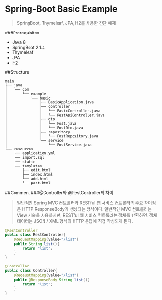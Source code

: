 Spring-Boot Basic Example
=========================
>SpringBoot, Thymeleaf, JPA, H2를 사용한 간단 예제

###Prerequisites
* Java 8
* SpringBoot 2.1.4
* Thymeleaf
* JPA
* H2

##Structure
````
main
├── java
│   └── com
│       └── example
│           └── basic
│               ├── BasicApplication.java
│               ├── controller
│               │   └── BasicController.java
│               │   └── RestApiController.java
│               ├── dto
│               │   └── Post.java
│               │   └── PostDto.java
│               ├── repository
│               │   └── PostRepository.java
│               └── service
│                   └── PostService.java
└── resources
    ├── application.yml
    ├── import.sql
    ├── static
    └── templates
        ├── edit.html
        ├── index.html
        └── add.html
        └── post.html
 ````
 
 ##Comment
 ###@Controller와 @RestController의 차이
 >일반적인 Spring MVC 컨트롤러와 RESTful 웹 서비스 컨트롤러의 주요 차이점은 HTTP ResponseBody가 생성되는 방식이다. 
 일반적인 MVC 컨트롤러는 View 기술을 사용하지만, RESTful 웹 서비스 컨트롤러는 객체를 반환하면, 객체 데이터는 JSON / XML 형식의 HTTP 응답에 직접 작성되게 된다.
 
~~~java
@RestController
public class RestController{
    @RequestMapping(value="/list")
    public String list(){
        return "list";
    }
}
~~~
~~~java
@Controller
public class Controller{
    @ReqeustMapping(value="/list")
    public @ResponseBody String list(){
        return "list";
    }
}
~~~
